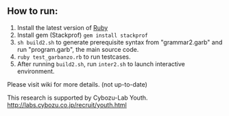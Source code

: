 ## How to run:

1. Install the latest version of [Ruby](https://www.ruby-lang.org/ja/downloads/)
1. Install gem (Stackprof) `gem install stackprof`
1. `sh build2.sh` to generate prerequisite syntax from "grammar2.garb" and run "program.garb", the main source code.
1. `ruby test_garbanzo.rb` to run testcases.
1. After running `build2.sh`, run `inter2.sh` to launch interactive environment.

Please visit wiki for more details. (not up-to-date)


This research is supported by Cybozu-Lab Youth.
http://labs.cybozu.co.jp/recruit/youth.html
